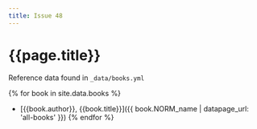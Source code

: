 ```yaml
---
title: Issue 48
---
```

# {{page.title}}

Reference data found in `_data/books.yml`

{% for book in site.data.books %}
* [{{book.author}}, {{book.title}}]({{ book.NORM_name | datapage_url: 'all-books' }})
{% endfor %}

